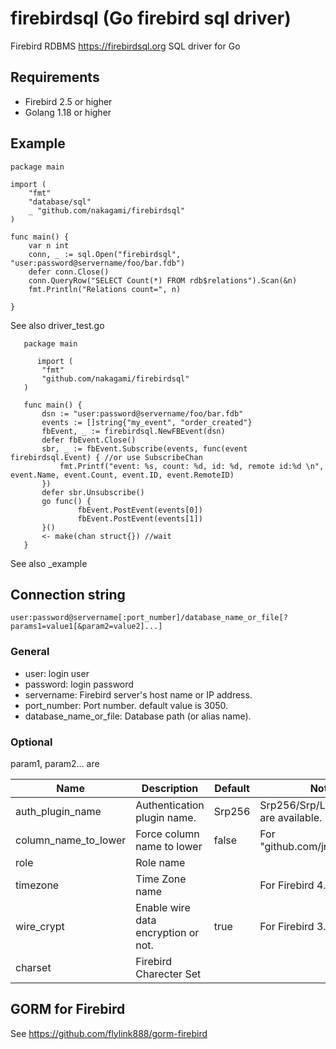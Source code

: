 # firebirdsql (Go firebird sql driver)

Firebird RDBMS https://firebirdsql.org SQL driver for Go

## Requirements

* Firebird 2.5 or higher
* Golang 1.18 or higher

## Example

```
package main

import (
    "fmt"
    "database/sql"
    _ "github.com/nakagami/firebirdsql"
)

func main() {
    var n int
    conn, _ := sql.Open("firebirdsql", "user:password@servername/foo/bar.fdb")
    defer conn.Close()
    conn.QueryRow("SELECT Count(*) FROM rdb$relations").Scan(&n)
    fmt.Println("Relations count=", n)

}
```


See also driver_test.go

```
   package main

      import (
       "fmt"
       "github.com/nakagami/firebirdsql"
   )

   func main() {
       dsn := "user:password@servername/foo/bar.fdb"
       events := []string{"my_event", "order_created"}
       fbEvent, _ := firebirdsql.NewFBEvent(dsn)
       defer fbEvent.Close()
       sbr, _ := fbEvent.Subscribe(events, func(event firebirdsql.Event) { //or use SubscribeChan
           fmt.Printf("event: %s, count: %d, id: %d, remote id:%d \n", event.Name, event.Count, event.ID, event.RemoteID)
       })
       defer sbr.Unsubscribe()
       go func() {
               fbEvent.PostEvent(events[0])
               fbEvent.PostEvent(events[1])
       }()
       <- make(chan struct{}) //wait
   }
```

See also _example

## Connection string

```
user:password@servername[:port_number]/database_name_or_file[?params1=value1[&param2=value2]...]
```


### General

- user: login user
- password: login password
- servername: Firebird server's host name or IP address.
- port_number: Port number. default value is 3050.
- database_name_or_file: Database path (or alias name).

### Optional

param1, param2... are

| Name | Description | Default | Note |
| --- | --- | --- | --- |
| auth_plugin_name | Authentication plugin name. | Srp256 | Srp256/Srp/Legacy_Auth are available. |
| column_name_to_lower | Force column name to lower | false | For "github.com/jmoiron/sqlx" |
| role | Role name | | |
| timezone | Time Zone name | | For Firebird 4.0+ |
| wire_crypt | Enable wire data encryption or not. | true | For Firebird 3.0+ |
| charset | Firebird Charecter Set | | |

## GORM for Firebird

See https://github.com/flylink888/gorm-firebird
